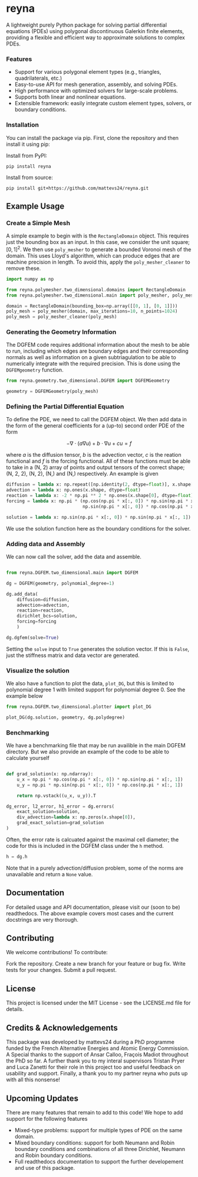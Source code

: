 # reyna

A lightweight purely Python package for solving partial differential equations (PDEs) using polygonal discontinuous 
Galerkin finite elements, providing a flexible and efficient way to approximate solutions to complex PDEs.

### Features

- Support for various polygonal element types (e.g., triangles, quadrilaterals, etc.)
- Easy-to-use API for mesh generation, assembly, and solving PDEs.
- High performance with optimized solvers for large-scale problems.
- Supports both linear and nonlinear equations.
- Extensible framework: easily integrate custom element types, solvers, or boundary conditions.

### Installation

You can install the package via pip. First, clone the repository and then install it using pip:

Install from PyPI:

```shell
pip install reyna
```

Install from source:

```shell
pip install git+https://github.com/mattevs24/reyna.git
```

## Example Usage

### Create a Simple Mesh

A simple example to begin with is the `RectangleDomain` object. This requires just the bounding
box as an input. In this case, we consider the unit square; $[0, 1]^2$. We then use `poly_mesher` 
to generate a bounded Voronoi mesh of the domain. This uses Lloyd's algorithm, which can produce
edges that are machine precision in length. To avoid this, apply the `poly_mesher_cleaner` to remove
these.

```python
import numpy as np

from reyna.polymesher.two_dimensional.domains import RectangleDomain
from reyna.polymesher.two_dimensional.main import poly_mesher, poly_mesher_cleaner

domain = RectangleDomain(bounding_box=np.array([[0, 1], [0, 1]]))
poly_mesh = poly_mesher(domain, max_iterations=10, n_points=1024)
poly_mesh = poly_mesher_cleaner(poly_mesh)
```

### Generating the Geometry Information

The DGFEM code requires additional information about the mesh to be able to run, including which edges
are boundary edges and their corresponding normals as well as information on a given subtriagulation to 
be able to numerically integrate with the required precision. This is done using the `DGFEMgeometry` function.

```python
from reyna.geometry.two_dimensional.DGFEM import DGFEMGeometry

geometry = DGFEMGeometry(poly_mesh)
```

### Defining the Partial Differential Equation

To define the PDE, we need to call the DGFEM object. We then add data in the form of the general
coefficients for a (up-to) second order PDE of the form

$$
-\nabla\cdot(a\nabla u) + b\cdot\nabla u + cu = f
$$

where $a$ is the diffusion tensor, $b$ is the advection vector, $c$ is the reation functional and
$f$ is the forcing functional. All of these functions must be able to take in a (N, 2) array of 
points and output tensors of the correct shape; (N, 2, 2), (N, 2), (N,) and (N,) respectively. An 
example is given

```python
diffusion = lambda x: np.repeat([np.identity(2, dtype=float)], x.shape[0], axis=0)
advection = lambda x: np.ones(x.shape, dtype=float)
reaction = lambda x: -2 * np.pi ** 2 * np.ones(x.shape[0], dtype=float)
forcing = lambda x: np.pi * (np.cos(np.pi * x[:, 0]) * np.sin(np.pi * x[:, 1]) +
                             np.sin(np.pi * x[:, 0]) * np.cos(np.pi * x[:, 1]))

solution = lambda x: np.sin(np.pi * x[:, 0]) * np.sin(np.pi * x[:, 1])
```

We use the solution function here as the boundary conditions for the solver.

### Adding data and Assembly

We can now call the solver, add the data and assemble.

```python

from reyna.DGFEM.two_dimensional.main import DGFEM

dg = DGFEM(geometry, polynomial_degree=1)

dg.add_data(
    diffusion=diffusion,
    advection=advection,
    reaction=reaction,
    dirichlet_bcs=solution,
    forcing=forcing
    )

dg.dgfem(solve=True)
```

Setting the `solve` input to `True` generates the solution vector. If this is `False`, just the
stiffness matrix and data vector are generated.

### Visualize the solution

We also have a function to plot the data, `plot_DG`, but this is limited to polynomial degree 1
with limited support for polynomial degree 0. See the example below

```python
from reyna.DGFEM.two_dimensional.plotter import plot_DG

plot_DG(dg.solution, geometry, dg.polydegree)
```

### Benchmarking

We have a benchmarking file that may be run availible in the main DGFEM directory. But we also provide
an example of the code to be able to calculate yourself

```python

def grad_solution(x: np.ndarray):
    u_x = np.pi * np.cos(np.pi * x[:, 0]) * np.sin(np.pi * x[:, 1])
    u_y = np.pi * np.sin(np.pi * x[:, 0]) * np.cos(np.pi * x[:, 1])

    return np.vstack((u_x, u_y)).T

dg_error, l2_error, h1_error = dg.errors(
    exact_solution=solution,
    div_advection=lambda x: np.zeros(x.shape[0]),
    grad_exact_solution=grad_solution
)
```

Often, the error rate is calcuated against the maximal cell diameter; the code for this is included in
the DGFEM class under the `h` method.

```python
h = dg.h
```

Note that in a purely advection/diffusion problem, some of the norms are unavailable and return
a `None` value.

## Documentation

For detailed usage and API documentation, please visit our (soon to be) readthedocs. 
The above example covers most cases and the current docstrings are very thorough.

## Contributing

We welcome contributions! To contribute:

Fork the repository.
Create a new branch for your feature or bug fix.
Write tests for your changes.
Submit a pull request.

## License

This project is licensed under the MIT License - see the LICENSE.md file for details.

## Credits & Acknowledgements

This package was developed by mattevs24 during a PhD programme funded by the French Alternative Energies 
and Atomic Energy Commission. A Special thanks to the support of Ansar Calloo, Fraçois Madiot throughout
the PhD so far. A further thank you to my interal supervisors Tristan Pryer and Luca Zanetti for their role
in this project too and useful feedback on usability and support. Finally, a thank you to my partner
reyna who puts up with all this nonsense!

## Upcoming Updates

There are many features that remain to add to this code! We hope to add support for the following features

- Mixed-type problems: support for multiple types of PDE on the same domain.
- Mixed boundary conditions: support for both Neumann and Robin boundary conditions and combinations of all three Dirichlet, Neumann and Robin boundary conditions.
- Full readthedocs documentation to support the further developement and use of this package.